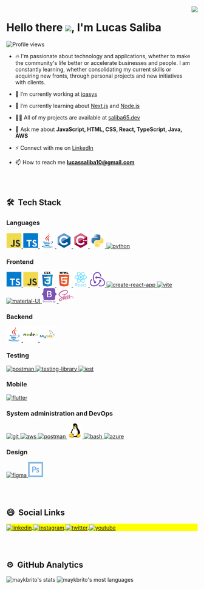 <img align="right" height="590em" src="https://raw.githubusercontent.com/gist/saliba65/22c943d5a1b847f389f6797ff9a27b84/raw/95d108848677d9dd9caa0e4b172426e64463bd68/githubcard.svg"/>

<h1 align="left">Hello there <img src="https://raw.githubusercontent.com/kaueMarques/kaueMarques/master/hi.gif" width="30px">, I'm Lucas Saliba</h1>

<p align="left"> <img src="https://komarev.com/ghpvc/?username=saliba65&color=yellow" alt="Profile views" /> </p>

 
- 🔥 I'm passionate about technology and applications, whether to make the community's life better or accelerate businesses and people. I am constantly learning, whether consolidating my current skills or acquiring new fronts, through personal projects and new initiatives with clients.

- 🔭 I’m currently working at [ioasys](https://ioasys.com.br)

- 🌱 I’m currently learning about [Next.js](https://nextjs.org) and [Node.js](https://nodejs.org/en/)

- 👨‍💻 All of my projects are available at [saliba65.dev](https://github.com/saliba65?tab=repositories)

- 💬 Ask me about **JavaScript, HTML, CSS, React, TypeScript, Java, AWS**

- ⚡ Connect with me on [LinkedIn](https://www.linkedin.com/in/lucassaliba-/)

- 📫 How to reach me **lucassaliba10@gmail.com**

<br><br>

## 🛠 &nbsp;Tech Stack

### Languages

<p>
<a href="https://developer.mozilla.org/en-US/docs/Web/JavaScript" target="_blank"> <img src="https://raw.githubusercontent.com/devicons/devicon/master/icons/javascript/javascript-original.svg" alt="javascript" width="40" height="40"/> </a> 
<a href="https://www.typescriptlang.org/" target="_blank"> <img src="https://raw.githubusercontent.com/devicons/devicon/master/icons/typescript/typescript-original.svg" alt="typescript" width="40" height="40"/> </a> 
<a href="https://www.java.com" target="_blank"> <img src="https://raw.githubusercontent.com/devicons/devicon/master/icons/java/java-original.svg" alt="java" width="40" height="40"/> </a>
<a href="https://www.cprogramming.com/" target="_blank"> <img src="https://raw.githubusercontent.com/devicons/devicon/master/icons/c/c-original.svg" alt="c" width="40" height="40"/> </a>
<a href="https://www.w3schools.com/cpp/" target="_blank"> <img src="https://raw.githubusercontent.com/devicons/devicon/master/icons/cplusplus/cplusplus-original.svg" alt="cplusplus" width="40" height="40"/> </a>
<a href="https://www.python.org" target="_blank"> <img src="https://raw.githubusercontent.com/devicons/devicon/master/icons/python/python-original.svg" alt="python" width="40" height="40"/> </a> 
<a href="https://dart.dev" target="_blank"> <img src="https://dart.dev/assets/img/shared/dart/logo+text/horizontal/white.svg" alt="python" width="100" height="40"/> </a> 
</p>

### Frontend

<p>
<a href="https://www.typescriptlang.org/" target="_blank"> <img src="https://raw.githubusercontent.com/devicons/devicon/master/icons/typescript/typescript-original.svg" alt="typescript" width="40" height="40"/> </a> 
<a href="https://developer.mozilla.org/en-US/docs/Web/JavaScript" target="_blank"> <img src="https://raw.githubusercontent.com/devicons/devicon/master/icons/javascript/javascript-original.svg" alt="javascript" width="40" height="40"/> </a> 
<a href="https://www.w3schools.com/css/" target="_blank"> <img src="https://raw.githubusercontent.com/devicons/devicon/master/icons/css3/css3-original-wordmark.svg" alt="css3" width="40" height="40"/> </a> 
<a href="https://www.w3.org/html/" target="_blank"> <img src="https://raw.githubusercontent.com/devicons/devicon/master/icons/html5/html5-original-wordmark.svg" alt="html5" width="40" height="40"/> </a>
<a href="https://reactjs.org/" target="_blank"> <img src="https://raw.githubusercontent.com/devicons/devicon/master/icons/react/react-original-wordmark.svg" alt="react" width="40" height="40"/> </a>
<a href="https://redux.js.org" target="_blank"> <img src="https://raw.githubusercontent.com/devicons/devicon/master/icons/redux/redux-original.svg" alt="redux" width="40" height="40"/> </a>
<a href="https://create-react-app.dev" target="_blank"> <img src="https://create-react-app.dev/img/logo.svg" alt="create-react-app" width="40" height="40"/> </a>
<a href="https://vitejs.dev" target="_blank"> <img src="https://vitejs.dev/logo.svg" alt="vite" width="40" height="40"/> </a>
<a href="https://v4.mui.com/pt/" target="_blank"> <img src="https://v4.mui.com/static/logo_raw.svg" alt="material-UI" width="40" height="40"/> </a> 
<a href="https://getbootstrap.com" target="_blank"> <img src="https://raw.githubusercontent.com/devicons/devicon/master/icons/bootstrap/bootstrap-plain-wordmark.svg" alt="bootstrap" width="40" height="40"/> </a>
<a href="https://sass-lang.com" target="_blank"> <img src="https://raw.githubusercontent.com/devicons/devicon/master/icons/sass/sass-original.svg" alt="sass" width="40" height="40"/> </a>
</p>

### Backend

<p>
<a href="https://www.java.com" target="_blank"> <img src="https://raw.githubusercontent.com/devicons/devicon/master/icons/java/java-original.svg" alt="java" width="40" height="40"/> </a>
<a href="https://nodejs.org" target="_blank"> <img src="https://raw.githubusercontent.com/devicons/devicon/master/icons/nodejs/nodejs-original-wordmark.svg" alt="nodejs" width="40" height="40"/> </a>
<a href="https://www.mysql.com/" target="_blank"> <img src="https://raw.githubusercontent.com/devicons/devicon/master/icons/mysql/mysql-original-wordmark.svg" alt="mysql" width="40" height="40"/> </a>
<!-- <a href="https://www.docker.com/" target="_blank"> <img src="https://raw.githubusercontent.com/devicons/devicon/master/icons/docker/docker-original-wordmark.svg" alt="docker" width="40" height="40"/> </a> -->
</p>

### Testing

<p>
<a href="https://postman.com" target="_blank"> <img src="https://www.vectorlogo.zone/logos/getpostman/getpostman-icon.svg" alt="postman" width="40" height="40"/> </a> 
<a href="https://testing-library.com" target="_blank"> <img src="https://testing-library.com/img/octopus-128x128.png" alt="testing-library" width="40" height="40"/> </a>
<a href="https://jestjs.io" target="_blank"> <img src="https://www.vectorlogo.zone/logos/jestjsio/jestjsio-icon.svg" alt="jest" width="40" height="40"/> </a> 
</p>

### Mobile

<p>
<a href="https://flutter.dev" target="_blank"> <img src="https://www.vectorlogo.zone/logos/flutterio/flutterio-icon.svg" alt="flutter" width="40" height="40"/> </a>  
</p>

### System administration and DevOps

<p>
<a href="https://git-scm.com/" target="_blank"> <img src="https://www.vectorlogo.zone/logos/git-scm/git-scm-icon.svg" alt="git" width="40" height="40"/> </a>
<a href="https://aws.amazon.com/pt/?nc2=h_lg" target="_blank"> <img src="https://upload.wikimedia.org/wikipedia/commons/thumb/9/93/Amazon_Web_Services_Logo.svg/768px-Amazon_Web_Services_Logo.svg.png" alt="aws" width="40" height="30"/> </a>
<a href="https://postman.com" target="_blank"> <img src="https://www.vectorlogo.zone/logos/getpostman/getpostman-icon.svg" alt="postman" width="40" height="40"/> </a>
<a href="https://www.linux.org/" target="_blank"> <img src="https://raw.githubusercontent.com/devicons/devicon/master/icons/linux/linux-original.svg" alt="linux" width="40" height="40"/> </a> 
<a href="https://www.gnu.org/software/bash/" target="_blank"> <img src="https://www.vectorlogo.zone/logos/gnu_bash/gnu_bash-icon.svg" alt="bash" width="40" height="40"/> </a>
<a href="https://azure.microsoft.com/en-in/" target="_blank"> <img src="https://www.vectorlogo.zone/logos/microsoft_azure/microsoft_azure-icon.svg" alt="azure" width="40" height="40"/> </a>
</p>

### Design

<p>
<a href="https://www.figma.com/" target="_blank"> <img src="https://www.vectorlogo.zone/logos/figma/figma-icon.svg" alt="figma" width="40" height="40"/> </a> 
<a href="https://www.photoshop.com/en" target="_blank"> <img src="https://raw.githubusercontent.com/devicons/devicon/master/icons/photoshop/photoshop-line.svg" alt="photoshop" width="40" height="40"/> </a>
</p>

<br><br>

## 😄 &nbsp;Social Links

<p align="left" style="background:yellow">
<a href="https://www.linkedin.com/in/lucassaliba-/" target="_blank">
  <img align="center" src="https://img.shields.io/badge/-Lucas Saliba-05122A?style=flat&logo=linkedin" alt="linkedin"/>
</a>
<a href="https://www.instagram.com/lucassaliba_/" target="_blank">
 <img align="center" src="https://img.shields.io/badge/-Lucas Saliba-05122A?style=flat&logo=instagram" alt="instagram"/>
</a>
<a href="https://twitter.com/lucassaliba5" target="_blank">
  <img align="center" src="https://img.shields.io/badge/-Lucas Saliba-05122A?style=flat&logo=twitter" alt="twitter"/>  
</a>
<a href="https://www.youtube.com/channel/UChbzgA-T-_jjY0v770ucW3Q" target="_blank">
 <img align="center" src="https://img.shields.io/badge/-Lucas Saliba-05122A?style=flat&logo=youtube" alt="youtube"/>
</a>
</p>

<br><br>

## ⚙️ &nbsp;GitHub Analytics

<p align="left">
<img width="530em" src="https://github-readme-stats.vercel.app/api?username=saliba65&show_icons=true&theme=vision-friendly-dark" alt="maykbrito's stats"/>
<img width="530em" src="https://github-readme-stats.vercel.app/api/top-langs/?username=saliba65&layout=compact&theme=vision-friendly-dark" alt="maykbrito's most languages"/>
</p>


<!--
**saliba65/saliba65** is a ✨ _special_ ✨ repository because its `README.md` (this file) appears on your GitHub profile.
Here are some ideas to get you started:
- 🔭 I’m currently working on ...
- 🌱 I’m currently learning ...
- 👯 I’m looking to collaborate on ...
- 🤔 I’m looking for help with ...
- 💬 Ask me about ...
- 📫 How to reach me: ...
- 😄 Pronouns: ...
- ⚡ Fun fact: ...
-->
